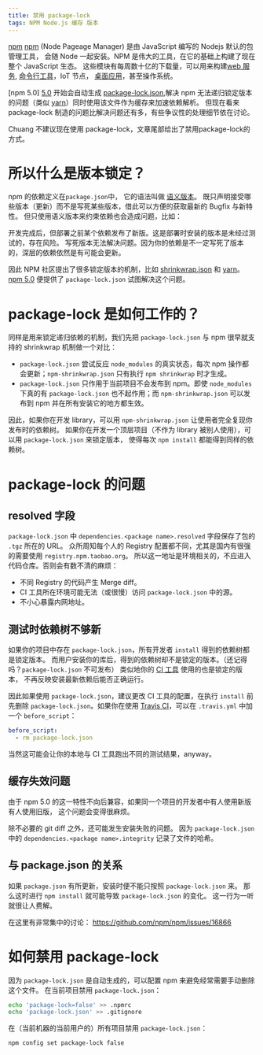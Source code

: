 ```yaml
---
title: 禁用 package-lock
tags: NPM Node.js 缓存 版本
---
```


[npm] [npm] (Node Pageage Manager) 是由 JavaScript 编写的 Nodejs 默认的包管理工具，
会随 Node 一起安装。NPM 是伟大的工具，在它的基础上构建了现在整个 JavaScript 生态。
这些模块有每周数十亿的下载量，可以用来构建[web 服务](pm2-express),
[命令行工具](/2017/10/30/cli-testing.html)，IoT 节点，
[桌面应用](/2016/12/22/electron-ipc.html)，甚至操作系统。

[npm 5.0] [5.0] 开始会自动生成 [package-lock.json][package-lock],解决 npm 无法递归锁定版本的问题（类似 [yarn][yarn]）同时使用该文件作为缓存来加速依赖解析。
但现在看来 package-lock 制造的问题比解决问题还有多，有些争议性的处理细节依在讨论。

Chuang 不建议现在使用 package-lock，文章尾部给出了禁用package-lock的方式。

<!--more-->

# 所以什么是版本锁定？

npm 的依赖定义在`package.json`中， 它的语法叫做 [语义版本][semver]。
既只声明接受哪些版本（更新）而不是写死某些版本，借此可以方便的获取最新的 Bugfix 与新特性。
但只使用语义版本来约束依赖也会造成问题，比如：

开发完成后，但部署之前某个依赖发布了新版。这是部署时安装的版本是未经过测试的，存在风险。
写死版本无法解决问题。因为你的依赖是不一定写死了版本的，深层的依赖依然是有可能会更新。

因此 NPM 社区提出了很多锁定版本的机制，比如 [shrinkwrap.json][shrinkwrap] 和 [yarn][yarn]。
[npm 5.0][5.0] 便提供了 `package-lock.json` 试图解决这个问题。

# package-lock 是如何工作的？

同样是用来锁定递归依赖的机制，我们先把 `package-lock.json` 与 npm 很早就支持的 shrinkwrap 机制做一个对比：

* `package-lock.json` 尝试反应 `node_modules` 的真实状态，每次 npm 操作都会更新；`npm-shrinkwrap.json` 只有执行 `npm shrinkwrap` 时才生成。
* `package-lock.json` 只作用于当前项目不会发布到 npm。即使 `node_modules` 下真的有 `package-lock.json` 也不起作用；而 `npm-shrinkwrap.json` 可以发布到 npm 并在所有安装它的地方都生效。

因此，如果你在开发 library，可以用 `npm-shrinkwrap.json` 让使用者完全复现你发布时的依赖树。
如果你在开发一个顶层项目（不作为 library 被别人使用），可以用 `package-lock.json` 来锁定版本，
使得每次 `npm install` 都能得到同样的依赖树。

# package-lock 的问题

## resolved 字段

`package-lock.json` 中 `dependencies.<package name>.resolved` 字段保存了包的 `.tgz` 所在的 URL。
众所周知每个人的 Registry 配置都不同，尤其是国内有很强的需要使用 `registry.npm.taobao.org`。
所以这一地址是环境相关的，不应进入代码仓库。否则会有数不清的麻烦：

* 不同 Registry 的代码产生 Merge diff。
* CI 工具所在环境可能无法（或很慢）访问 `package-lock.json` 中的源。
* 不小心暴露内网地址。

## 测试时依赖树不够新

如果你的项目中存在 `package-lock.json`，所有开发者 `install` 得到的依赖树都是锁定版本。
而用户安装你的库后，得到的依赖树却不是锁定的版本。（还记得吗？`package-lock.json` 不可发布）
类似地你的 [CI 工具](/2016/04/30/github-ci.html) 使用的也是锁定的版本，
不再反映安装最新依赖后能否正确运行。

因此如果使用 `package-lock.json`，建议更改 CI 工具的配置，在执行 `install` 前先删除 `package-lock.json`。如果你在使用 [Travis CI][travis]，可以在 `.travis.yml` 中加一个 `before_script`：

```yaml
before_script:
  - rm package-lock.json
```

当然这可能会让你的本地与 CI 工具跑出不同的测试结果，anyway。

## 缓存失效问题

由于 npm 5.0 的这一特性不向后兼容，如果同一个项目的开发者中有人使用新版有人使用旧版，
这个问题会变得很麻烦。

除不必要的 git diff 之外，还可能发生安装失败的问题。
因为 `package-lock.json` 中的 `dependencies.<package name>.integrity` 记录了文件的哈希。

## 与 package.json 的关系

如果 `package.json` 有所更新，安装时便不能只按照 `package-lock.json` 来。
那么这时进行 `npm install` 就可能导致 `package-lock.json` 的变化。
这一行为一听就很让人费解。

在这里有非常集中的讨论： <https://github.com/npm/npm/issues/16866>

# 如何禁用 package-lock

因为 `package-lock.json` 是自动生成的，可以配置 npm 来避免经常需要手动删除这个文件。
在当前项目禁用 `package-lock.json`：

```bash
echo 'package-lock=false' >> .npmrc
echo 'package-lock.json' >> .gitignore
```

在（当前机器的当前用户的）所有项目禁用 `package-lock.json`：

```bash
npm config set package-lock false
```

[npm]: https://www.npmjs.com/
[yarn]: https://yarnpkg.com/
[package-lock]: https://docs.npmjs.com/files/package-lock.json
[semver]: https://docs.npmjs.com/misc/semver
[shrinkwrap]: https://docs.npmjs.com/files/shrinkwrap.json
[5.0]: https://github.com/npm/npm/releases/tag/v5.0.0
[pm2-express]: /2016/09/07/pm2-express
[travis]: http://travis-ci.org